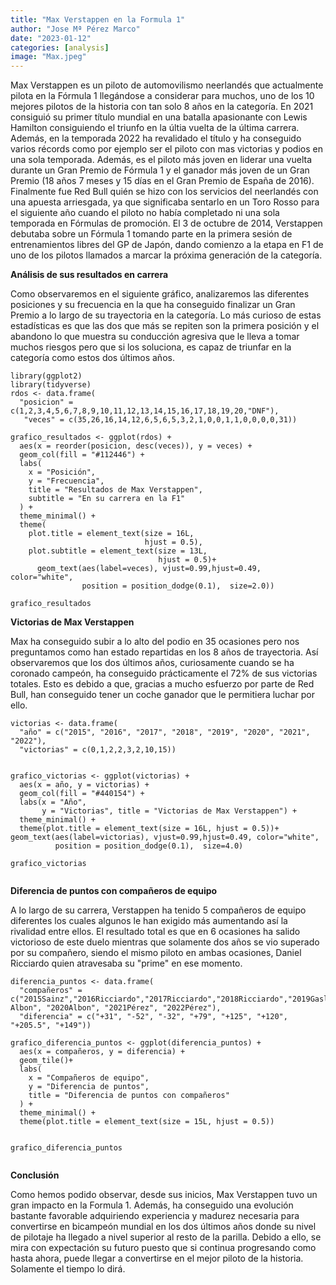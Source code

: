```yaml
---
title: "Max Verstappen en la Formula 1"
author: "Jose Mª Pérez Marco"
date: "2023-01-12"
categories: [analysis]
image: "Max.jpeg"
---
```


Max Verstappen es un piloto de automovilismo neerlandés que actualmente pilota en la Fórmula 1 llegándose a considerar para muchos, uno de los 10 mejores pilotos de la historia con tan solo 8 años en la categoría. En 2021 consiguió su primer título mundial en una batalla apasionante con Lewis Hamilton consiguiendo el triunfo en la últia vuelta de la última carrera. Además, en la temporada 2022 ha revalidado el título y ha conseguido varios récords como por ejemplo ser el piloto con mas victorias y podios en una sola temporada. Además, es el piloto más joven en liderar una vuelta durante un Gran Premio de Fórmula 1 y el ganador más joven de un Gran Premio (18 años 7 meses y 15 días en el Gran Premio de España de 2016).
Finalmente fue Red Bull quién se hizo con los servicios del neerlandés con una apuesta arriesgada, ya que significaba sentarlo en un Toro Rosso para el siguiente año cuando el piloto no había completado ni una sola temporada en Fórmulas de promoción. El 3 de octubre de 2014, Verstappen debutaba sobre un Fórmula 1 tomando parte en la primera sesión de entrenamientos libres del GP de Japón, dando comienzo a la etapa en F1 de uno de los pilotos llamados a marcar la próxima generación de la categoría.

**Análisis de sus resultados en carrera**

Como observaremos en el siguiente gráfico, analizaremos las diferentes posiciones y su frecuencia en la que ha conseguido finalizar un Gran Premio a lo largo de su trayectoria en la categoría. Lo más curioso de estas estadísticas es que las dos que más se repiten son la primera posición y el abandono lo que muestra su conducción agresiva que le lleva a tomar muchos riesgos pero que si los soluciona, es capaz de triunfar en la categoría como estos dos últimos años.

```{r}
library(ggplot2)
library(tidyverse)
rdos <- data.frame(
  "posicion" = c(1,2,3,4,5,6,7,8,9,10,11,12,13,14,15,16,17,18,19,20,"DNF"),
   "veces" = c(35,26,16,14,12,6,5,6,5,3,2,1,0,0,1,1,0,0,0,0,31))

grafico_resultados <- ggplot(rdos) +
  aes(x = reorder(posicion, desc(veces)), y = veces) +
  geom_col(fill = "#112446") +
  labs(
    x = "Posición",
    y = "Frecuencia",
    title = "Resultados de Max Verstappen",
    subtitle = "En su carrera en la F1"
  ) +
  theme_minimal() +
  theme(
    plot.title = element_text(size = 16L,
                              hjust = 0.5),
    plot.subtitle = element_text(size = 13L,
                                 hjust = 0.5)+
      geom_text(aes(label=veces), vjust=0.99,hjust=0.49, color="white",    
                position = position_dodge(0.1),  size=2.0))

grafico_resultados

```


**Victorias de Max Verstappen**

Max ha conseguido subir a lo alto del podio en 35 ocasiones pero nos preguntamos como han estado repartidas en los 8 años de trayectoria. Así observaremos que los dos últimos años, curiosamente cuando se ha coronado campeón, ha conseguido prácticamente el 72% de sus victorias totales. Esto es debido a que, gracias a mucho esfuerzo por parte de Red Bull, han conseguido tener un coche ganador que le permitiera luchar por ello.

```{r}
victorias <- data.frame(
  "año" = c("2015", "2016", "2017", "2018", "2019", "2020", "2021", "2022"),
  "victorias" = c(0,1,2,2,3,2,10,15))


grafico_victorias <- ggplot(victorias) +
  aes(x = año, y = victorias) +
  geom_col(fill = "#440154") +
  labs(x = "Año", 
       y = "Victorias", title = "Victorias de Max Verstappen") +
  theme_minimal() +
  theme(plot.title = element_text(size = 16L, hjust = 0.5))+
geom_text(aes(label=victorias), vjust=0.99,hjust=0.49, color="white",    
          position = position_dodge(0.1),  size=4.0)

grafico_victorias
          
```


**Diferencia de puntos con compañeros de equipo**

A lo largo de su carrera, Verstappen ha tenido 5 compañeros de equipo diferentes los cuales algunos le han exigido más aumentando así la rivalidad entre ellos. El resultado total es que en 6 ocasiones ha salido victorioso de este duelo mientras que solamente dos años se vio superado por su compañero, siendo el mismo piloto en ambas ocasiones, Daniel Ricciardo quien atravesaba su "prime" en ese momento.


```{r}
diferencia_puntos <- data.frame(
  "compañeros" = c("2015Sainz","2016Ricciardo","2017Ricciardo","2018Ricciardo","2019Gasly-Albon", "2020Albon", "2021Pérez", "2022Pérez"),
  "diferencia" = c("+31", "-52", "-32", "+79", "+125", "+120", "+205.5", "+149"))

grafico_diferencia_puntos <- ggplot(diferencia_puntos) +
  aes(x = compañeros, y = diferencia) +
  geom_tile()+
  labs(
    x = "Compañeros de equipo",
    y = "Diferencia de puntos",
    title = "Diferencia de puntos con compañeros"
  ) +
  theme_minimal() +
  theme(plot.title = element_text(size = 15L, hjust = 0.5))
  

grafico_diferencia_puntos
          
```


**Conclusión**

Como hemos podido observar, desde sus inicios, Max Verstappen tuvo un gran impacto en la Formula 1. Además, ha conseguido una evolución bastante favorable adquiriendo experiencia y madurez necesaria para convertirse en bicampeón mundial en los dos últimos años donde su nivel de pilotaje ha llegado a nivel superior al resto de la parilla. Debido a ello, se mira con expectación su futuro puesto que si continua progresando como hasta ahora, puede llegar a convertirse en el mejor piloto de la historia.   Solamente el tiempo lo dirá.
